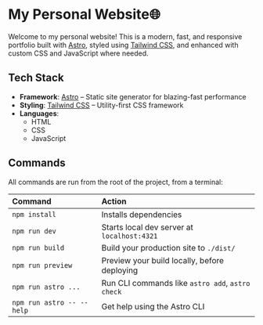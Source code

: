 # My Personal Website🌐
Welcome to my personal website! This is a modern, fast, and responsive portfolio built with [Astro](https://astro.build/), styled using [Tailwind CSS](https://tailwindcss.com/), and enhanced with custom CSS and JavaScript where needed.

## Tech Stack
- **Framework**: [Astro](https://astro.build/) – Static site generator for blazing-fast performance
- **Styling**: [Tailwind CSS](https://tailwindcss.com/) – Utility-first CSS framework
- **Languages**:
  - HTML
  - CSS
  - JavaScript

## Commands

All commands are run from the root of the project, from a terminal:

| Command                   | Action                                           |
| :------------------------ | :----------------------------------------------- |
| `npm install`             | Installs dependencies                            |
| `npm run dev`             | Starts local dev server at `localhost:4321`      |
| `npm run build`           | Build your production site to `./dist/`          |
| `npm run preview`         | Preview your build locally, before deploying     |
| `npm run astro ...`       | Run CLI commands like `astro add`, `astro check` |
| `npm run astro -- --help` | Get help using the Astro CLI                     |

